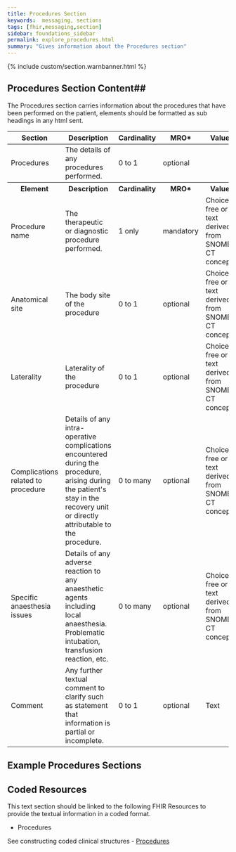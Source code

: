 ```yaml
---
title: Procedures Section
keywords:  messaging, sections
tags: [fhir,messaging,section]
sidebar: foundations_sidebar
permalink: explore_procedures.html
summary: "Gives information about the Procedures section"
---
```


{% include custom/section.warnbanner.html %}

## Procedures Section Content##
The Procedures section carries information about the procedures that have been performed on the patient, elements should be formatted as sub headings in any html sent.

<table style="width:100%;max-width: 100%;">
	<thead>
		<tr>
			<th width="18%">Section</th>
			<th width="30%">Description</th>
			<th width="11%">Cardinality</th>
			<th width="11%">MRO*</th>
			<th width="30%">Values</th>
		</tr>
	</thead>
	<tbody>
		<tr>
			<td>Procedures </td>
			<td>The details of any procedures performed.</td>
			<td>0 to 1</td>
			<td>optional</td>
			<td>&nbsp;</td>
		</tr>
		<tr>
			<th>Element</th>
			<th>Description</th>
			<th>Cardinality</th>
			<th>MRO*</th>
			<th>Values</th>
		</tr>
		<tr>
			<td> Procedure name</td>
			<td>The therapeutic or diagnostic procedure performed.</td>
			<td>1 only</td>
			<td>mandatory</td>
			<td>Choice of free or text derived from SNOMED CT concepts.</td>
		</tr>
		<tr>
			<td>Anatomical site</td>
			<td>The body site of the procedure</td>
			<td>0 to 1</td>
			<td>optional</td>
			<td>Choice of free or text derived from SNOMED CT concepts.</td>
		</tr>
		<tr>
			<td>Laterality</td>
			<td>Laterality of the procedure</td>
			<td>0 to 1</td>
			<td>optional</td>
			<td>Choice of free or text derived from SNOMED CT concepts.</td>
		</tr>
		<tr>
			<td>Complications related to procedure</td>
			<td>Details of any intra-operative complications encountered during the procedure, arising during the patient's stay in the recovery unit or directly attributable to the procedure.</td>
			<td>0 to many</td>
			<td>optional</td>
			<td>Choice of free or text derived from SNOMED CT concepts.</td>
		</tr>
		<tr>
			<td>Specific anaesthesia issues</td>
			<td>Details of any adverse reaction to any anaesthetic agents including local anaesthesia.  Problematic intubation, transfusion reaction, etc.</td>
			<td>0 to many</td>
			<td>optional</td>
			<td>Choice of free or text derived from SNOMED CT concepts.</td>
		</tr>
		<tr>
			<td>Comment</td>
			<td>Any further textual comment to clarify such as statement that information is partial or incomplete.</td>
			<td>0 to 1</td>
			<td>optional</td>
			<td>Text</td>
		</tr>
	</tbody>
</table>


##  Example Procedures Sections ##

<script src="https://gist.github.com/IOPS-DEV/9aac8ea1c4e276ff1316608ea53b0c8e.js"></script>

## Coded Resources ##

This text section should be linked to the following FHIR Resources to provide the textual information in a coded format.

- Procedures
 
See constructing coded clinical structures - [Procedures](build_procedures.html)











